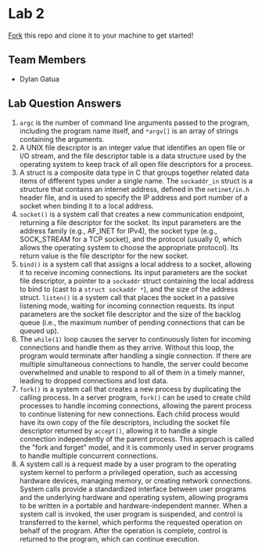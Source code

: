 # Lab 2
[Fork](https://docs.github.com/en/get-started/quickstart/fork-a-repo) this repo and clone it to your machine to get started!

## Team Members
- Dylan Gatua

## Lab Question Answers



1. `argc` is the number of command line arguments passed to the program, including the program name itself, and `*argv[]` is an array of strings containing the arguments. 
2. A UNIX file descriptor is an integer value that identifies an open file or I/O stream, and the file descriptor table is a data structure used by the operating system to keep track of all open file descriptors for a process. 
3. A struct is a composite data type in C that groups together related data items of different types under a single name. The `sockaddr_in` struct is a structure that contains an internet address, defined in the `netinet/in.h` header file, and is used to specify the IP address and port number of a socket when binding it to a local address. 
4. `socket()` is a system call that creates a new communication endpoint, returning a file descriptor for the socket. Its input parameters are the address family (e.g., AF_INET for IPv4), the socket type (e.g., SOCK_STREAM for a TCP socket), and the protocol (usually 0, which allows the operating system to choose the appropriate protocol). Its return value is the file descriptor for the new socket. 
5. `bind()` is a system call that assigns a local address to a socket, allowing it to receive incoming connections. Its input parameters are the socket file descriptor, a pointer to a `sockaddr` struct containing the local address to bind to (cast to a `struct sockaddr *`), and the size of the address struct. `listen()` is a system call that places the socket in a passive listening mode, waiting for incoming connection requests. Its input parameters are the socket file descriptor and the size of the backlog queue (i.e., the maximum number of pending connections that can be queued up). 
6. The `while(1)` loop causes the server to continuously listen for incoming connections and handle them as they arrive. Without this loop, the program would terminate after handling a single connection. If there are multiple simultaneous connections to handle, the server could become overwhelmed and unable to respond to all of them in a timely manner, leading to dropped connections and lost data. 
7. `fork()` is a system call that creates a new process by duplicating the calling process. In a server program, `fork()` can be used to create child processes to handle incoming connections, allowing the parent process to continue listening for new connections. Each child process would have its own copy of the file descriptors, including the socket file descriptor returned by `accept()`, allowing it to handle a single connection independently of the parent process. This approach is called the "fork and forget" model, and it is commonly used in server programs to handle multiple concurrent connections. 
8. A system call is a request made by a user program to the operating system kernel to perform a privileged operation, such as accessing hardware devices, managing memory, or creating network connections. System calls provide a standardized interface between user programs and the underlying hardware and operating system, allowing programs to be written in a portable and hardware-independent manner. When a system call is invoked, the user program is suspended, and control is transferred to the kernel, which performs the requested operation on behalf of the program. After the operation is complete, control is returned to the program, which can continue execution.
